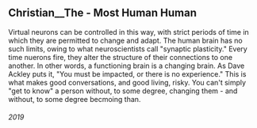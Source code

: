 ## Christian__The - Most Human Human

Virtual neurons can be controlled in this way, with strict periods of time in which they are permitted to change and adapt.
The human brain has no such limits, owing to what neuroscientists call "synaptic plasticity." Every time nuerons fire, they alter the structure of their connections to one another.
  In other words, a functioning brain is a changing brain.
As Dave Ackley puts it, "You must be impacted, or there is no experience."
This is what makes good conversations, and good living, risky.
You can't simply "get to know" a person without, to some degree, changing them - and without, to some degree becmoing than.


###### 2019